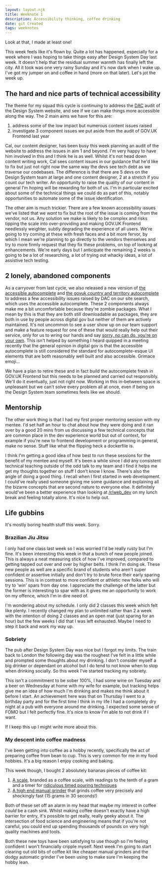 ```yaml
---
layout: layout.njk
title: Weeknote 1
description: Accessibility thinking, coffee drinking
date: git Created
tags: weeknotes
---
```


Look at that, I made at least one!

This week feels like it's flown by. Quite a lot has happened, especially for a week where I was hoping to take things easy after Design System Day last week. It doesn't help that the residual summer warmth has finally left the city. All it took was one very rainy Sunday and it's now dark when I wake up. I've got my jumper on and coffee in hand (more on that later). Let's jot the week up.

## The hard and nice parts of technical accessibility

The theme for my squad this cycle is continuing to address the [DAC](https://digitalaccessibilitycentre.org/) audit of the Design System website, and see if we can make things more accessible along the way. The 2 main aims we have for this are:

1. address some of the low impact but numerous content issues raised
2. investigate 3 component issues we put aside from the audit of GOV.UK Frontend last year

Cal, our content designer, has been busy this week planning an audit of the website to address the issues in aim 1 and beyond. I'm very happy to have him involved in this and I think he is as well. Whilst it's not head down content writing work, Cal sees content issues in our guidance that he'd like to fix but just not right now the same way the devs see tech debt as we traverse our codebases. The difference is that there are 5 devs on the Design System team at large and one content designer, 2 at a stretch if you count our tech writer. An opportunity to raise the quality of our content in general I'm hoping will be rewarding for both of us. I'm in particular excited about some of the technical things we could do as part of this, notably opportunities to automate some of the issue identification.

The other aim is much trickier. There are a few known accessibility issues we've listed that we _want_ to fix but the root of the issue is coming from the vendor, not us. Any solution we make is likely to be complex and risks tipping the scale into over-providing and making GOV.UK Frontend needlessly weighter, subtly degrading the experience of all users. We're going to try coming at these with fresh faces and a bit more fervor, by which I mean we're planning to go directly to the vendors themselves and try to more firmly request that they fix these problems, on top of looking at enhancements. We're early days but I anticipate the remaining 2 weeks is going to be a lot of researching, a lot of trying out whacky ideas, a lot of assistive tech testing.

## 2 lonely, abandoned components

As a carryover from last cycle, we also released a new version of [the accessible autocomplete](https://github.com/alphagov/accessible-autocomplete) and [the govuk country and territory autocomplete](https://github.com/alphagov/govuk-country-and-territory-autocomplete) to address a few accessibility issues raised by DAC on our site search, which uses the accessible autocomplete. These 2 components always make me a bit uncomfortable because they're zombie packages. What I mean by this is that they are both still downloadable as packages, they are both in use by people across digital gov but neither of them are actively maintained. It's not uncommon to see a user show up on our team support and make a feature request for one of these that would really help out their service, only for us to wring our hands and say [sorry, no can do, you're on your own](https://github.com/alphagov/govuk-country-and-territory-autocomplete/issues/91). This isn't helped by something I heard quipped in a meeting recently that the general opinion in digital gov is that the accessible autocomplete is still considered the standard for autocomplete-esque UI elements that are both reasonably well built and also accessible. Grimace emoji...

We have a plan to retire these and in fact build the autocomplete fresh in GOV.UK Frontend but this needs to be planned and carried out responsibly. We'll do it eventually, just not right now. Working in this in-between space is unpleasant but we can't solve every problem all at once, even if being on the Design System team sometimes feels like we should.

## Mentorship

The other work thing is that I had my first proper mentoring session with my mentee. I'd set half an hour to chat about how they were doing and it ran over by a good 20 mins from us discussing a few technical concepts that are common place in the dev experience world but out of context, for example if you're new to frontend development or programming in general, make no sense. Stuff like what the flipping heck a dockerfile is.

I think I'm getting a good idea of how best to run these sessions for the benefit of my mentee and myself. It's been a while since I did any consistent technical teaching outside of the odd talk to my team and I find it helps me get my thoughts together on stuff I don't know I know. There's also the angle of doing a good thing. I recall when I first started in web development. I could've really used someone giving me some guidance and explaining all the bizarre concepts that are second nature to everyone else. It definitely would've been a better experience than looking at [/r/web_dev](https://www.reddit.com/r/web_dev) on my lunch break and feeling totally alone. It's nice to help out.

## Life gubbins

It's mostly boring health stuff this week. Sorry.

### Brazilian Jiu Jitsu

I only had one class last week so I was worried I'd be really rusty but I'm fine. It's been interesting this week in that a bunch of new people joined. This is always a neat measuring stick of how I've improved, compared to getting tapped out over and over by higher belts. I think I'm doing ok. These new people as well are a specific brand of students who aren't super confident or assertive initially and don't try to brute force their early sparing sessions. This is in contrast to more confident or athletic new folks who will try to 'win' spars from day one. I appreciate the challenge of the latter but the former is interesting to spar with as it gives me an opportunity to work on my offence, which I'm in dire need of.

I'm wondering about my schedule. I only did 2 classes this week which felt like plenty. I recently changed my plan to unlimited rather than 2 a week with the intention of doing 2 classes and an open mat (just sparing for an hour) but the few weeks I did that I was left exhausted. Maybe I need to step it back and work my way up.

### Sobriety

The pub after Design System Day was nice but I forgot my limits. The train back to London the following day was the roughest I've felt in a little while and prompted some thoughts about my drinking. I don't consider myself a big drinker or dependant on alcohol but I do tend to not know when to stop when drinking socially. So this week I've started tracking my sobriety.

This isn't a commitment to be sober 100%, I had some wine on Tuesday and a beer on Wednesday at home with my wife for example, but tracking helps give me an idea of how much I'm drinking and makes me think about it before I start. An achievement here was that on Thursday I went to a birthday party and for the first time I think in my life I had a completely dry night at a pub with everyone around me drinking. I expected some sense of FOMO but I felt perfectly fine. It's nice to know I'm able to not drink if I want.

If I keep this up I might write more about this.

### My descent into coffee madness

I've been getting into coffee as a hobby recently, specifically the act of preparing coffee from bean to cup. This is very common for me in my food hobbies. It's a big reason I enjoy cooking and baking.

This week though, I bought 2 absolutely bananas pieces of coffee kit:

1. [A scale](https://www.timemore.com/products/timemore-chestnut-c2-max-manual-coffee-grinder), branded as a coffee scale, with readings to the tenth of a gram and a timer for [ridiculous timed pouring techniques](https://www.youtube.com/watch?v=1oB1oDrDkHM)
2. [A high end manual grinder](https://www.timemore.com/products/timemore-chestnut-c2-max-manual-coffee-grinder) that grinds coffee very precisely and shockingly fast (15 grams in 30 seconds!)

Both of these set off an alarm in my head that maybe my interest in coffee _could_ be a cash sink. Whilst making coffee doesn't exactly have a high barrier for entry, it's possible to get really, really geeky about it. The intersection of food science and engineering means that if you're not careful, you could end up spending thousands of pounds on very high quality machines and tools.

Both these new toys have been satisfying to use though so I'm feeling confident I won't financially cripple myself. Next week I'm going to start clearing out old bits of coffee kit like cheaper manual grinders and the dodgy automatic grinder I've been using to make sure I'm keeping the hobby lean.
